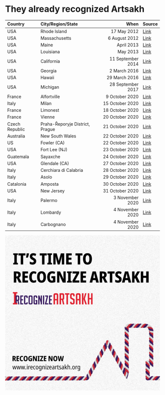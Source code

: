 # They already recognized Artsakh

| Country     | City/Region/State | When            | Source       |
|:----------- |:--------------- | -----------------:| ------------ |
| USA         | Rhode Island    | 17 May 2012       | [Link](http://webserver.rilin.state.ri.us/billtext12/housetext12/h8180.htm) |
| USA         | Massachusetts   | 6 August 2012     | [Link](https://www.rferl.org/a/massachusetts-state-legislature-calls-for-nagorno-karabakh-recongnition/24669893.html) |
| USA         | Maine           | April 2013        | [Link](http://legislature.maine.gov/legis/bills/getPDF.asp?paper=HP0987&item=1&snum=126&PID=) |
| USA         | Louisiana       | May 2013          | [Link](https://legis.la.gov/legis/ViewDocument.aspx?d=853172) |
| USA         | California      | 11 September 2014 | [Link](https://leginfo.legislature.ca.gov/faces/billNavClient.xhtml?bill_id=201320140AJR32) |
| USA         | Georgia         | 2 March 2016      | [Link](http://www.legis.ga.gov/Legislation/en-US/display/20152016/HR/1580) |
| USA         | Hawaii          | 29 March 2016     | [Link](https://www.capitol.hawaii.gov/session2016/bills/HR167_.HTM) |
| USA         | Michigan        | 28 September 2017 | [Link](https://er.anca.org/press-release/michigan-salutes-artsakh-republics-independence/) |
| France      | Alfortville     | 9 October 2020    | [Link](https://en.armradio.am/2020/10/09/french-city-of-alfortville-votes-to-support-recognition-of-artsakh-by-france/) |
| Italy       | Milan           | 15 October 2020   | [Link](https://www.facebook.com/matteoforte.mi/posts/3542318619161270) |
| France      | Limonest        | 18 October 2020   | [Link](https://www.facebook.com/mfankr/posts/3493983840658818) | 
| France      | Vienne          | 20 October 2020   | [Link](https://en.armradio.am/2020/10/20/the-community-council-of-the-french-city-of-vienne-unanimously-adopted-a-resolution-recognizing-artsakh/) |
| Czech Republic | Praha-Řeporyje District, Prague | 21 October 2020 | [Link](https://www.facebook.com/390439324348625/posts/3632427296816462/) |
| Australia   | New South Wales | 22 October 2020   | [Link](https://www.facebook.com/ancaustralia/photos/a.176603202393861/3313290742058409/) |
| US          | Fowler (CA)     | 22 October 2020   | [Link](https://www.facebook.com/ANCACentralCalifornia/photos/a.277498659047103/1960491190747833) |
| USA         | Fort Lee (NJ)   | 23 October 2020   | [Link](https://www.lragir.am/en/2020/10/23/76799) |
| Guatemala   | Sayaxche        | 24 October 2020   | [Link](https://news.am/eng/news/609615.html) |
| USA         | Glendale (CA)   | 27 October 2020   | [Link](https://www.glendaleca.gov/Home/Components/News/News/7683/10263) |
| Italy       | Cerchiara di Calabria | 28 October 2020  | [Link](https://www.facebook.com/unionetalenti/posts/2794608267451809) |
| Italy       | Asolo           | 29 October 2020   | [Link](http://www.armenews.com/spip.php?page=article&id_article=70918) |
| Catalonia   | Amposta         | 30 October 2020   | [Link](https://horizonweekly.ca/en/catalan-city-of-amposta-recognizes-the-independence-of-artsakh/) |
| USA         | New Jersey      | 31 October 2020   | [Link](https://www.facebook.com/ANCAEasternRegion/photos/a.161831278517885/386864112681266/?type=3) | 
| Italy       | Palermo         | 3 November 2020   | [Link](https://torontohye.ca/italian-city-of-palermo-recognizes-the-independence-of-artsakh/) |
| Italy       | Lombardy        | 4 November 2020   | [Link](https://www.bignewsnetwork.com/news/266889207/italyaposs-lombardy-recognizes-nagorno-karabakh) |
| Italy       | Carbognano      | 4 November 2020   | [Link](https://www.facebook.com/HayastaniDespanutyun/posts/3358605987569193) |

![ItIsTimeToRecognizeArtsakh](https://raw.githubusercontent.com/denisshevchenko/irecognizeartsakh/main/social.message2.en.jpg)
